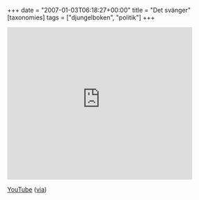 +++
date = "2007-01-03T06:18:27+00:00"
title = "Det svänger"
[taxonomies]
tags = ["djungelboken", "politik"]
+++

<embed src="http://www.youtube.com/v/OWVSOvqlB_Q" width="425" height="350" type="application/x-shockwave-flash" wmode="transparent">
</embed>

  
[YouTube][1] ([via][2])



<small></small>

 [1]: http://www.youtube.com/watch?v=OWVSOvqlB_Q
 [2]: http://ingero.blogspot.com/2007/01/kom-igen-sossar-det-svnger-ju.html
